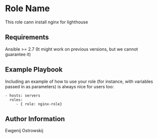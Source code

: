 Role Name
=========

This role cann install nginx for lighthouse

Requirements
------------

Ansible >= 2.7 (It might work on previous versions, but we cannot guarantee it)

Example Playbook
----------------

Including an example of how to use your role (for instance, with variables passed in as parameters) is always nice for users too:

    - hosts: servers
      roles:
         - { role: nginx-role}

Author Information
------------------

Ewgenij Ostrowskij